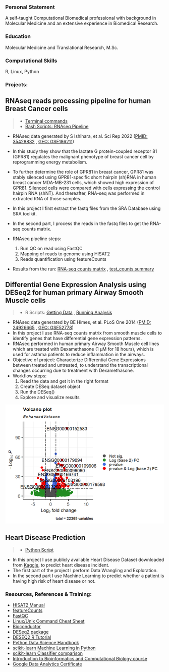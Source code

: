 ### Personal Statement 
A self-taught Computational Biomedical professional with background in Molecular Medicine and an extensive experience in Biomedical Research. 

### Education
Molecular Medicine and Translational Research, M.Sc. 

### Computational Skills
R, Linux, Python
 
### Projects:

## RNAseq reads processing pipeline for human Breast Cancer cells

> - [Terminal commands](https://github.com/amenamahdami/Amena_Mahdami_Portfolio.github.io/blob/main/Shell/terminal%20commands.sh)
> - [Bash Scripts: RNAseq Pipeline](https://github.com/amenamahdami/Amena_Mahdami_Portfolio.github.io/blob/main/Shell/RNASeq_pipeline_BC.sh)

- RNAseq data generated by S Ishihara, et al. Sci Rep 2022 ([PMID: 35428832](https://pubmed.ncbi.nlm.nih.gov/35428832/) , [GEO: GSE186211](https://www.ncbi.nlm.nih.gov/geo/query/acc.cgi?acc=GSE186211))
- In this study they show that the lactate G protein-coupled receptor 81 (GPR81) regulates the malignant phenotype of breast cancer cell by reprogramming energy metabolism.
- To further determine the role of GPR81 in breast cancer, GPR81 was stably silenced using GPR81-specific short hairpin (sh)RNA in human breast cancer MDA-MB-231 cells, which showed high expression of GPR81. Silenced cells were compared with cells expressing the control hairpin RNA (shNT). And thereafter, RNA-seq was performed in extracted RNA of those samples.  

- In this project I first extract the fastq files from the SRA Database using SRA toolkit.
- In the second part, I process the reads in the fastq files to get the RNA-seq counts matrix.
- RNAseq pipeline steps:
  1. Run QC on read using FastQC 
  2. Mapping of reads to genome using HISAT2
  3. Reads quantification using featureCounts
    
- Results from the run: [RNA-seq counts matrix](https://github.com/amenamahdami/Amena_Mahdami_Portfolio.github.io/blob/main/Shell/sample_counts.tsv) , [test_counts.summary](https://github.com/amenamahdami/Amena_Mahdami_Portfolio.github.io/blob/main/Shell/test_counts.summary)  

    

## Differential Gene Expression Analysis using DESeq2 for human primary Airway Smooth Muscle cells
> - R Scripts: [Getting Data](https://github.com/amenamahdami/Amena_Mahdami_Portfolio.github.io/blob/main/R/getData_airway.r) , [Running Analysis](https://github.com/amenamahdami/Amena_Mahdami_Portfolio.github.io/blob/main/R/DESeq2_workflow_airway.R)  

- RNAseq data generated by BE Himes, et al. PLoS One 2014 ([PMID: 24926665](https://pubmed.ncbi.nlm.nih.gov/24926665/) , [GEO: GSE52778](https://www.ncbi.nlm.nih.gov/geo/query/acc.cgi?acc=GSE52778))
- In this project I use RNA-seq counts matrix from smooth muscle cells to identify genes that have differential gene expression patterns.
- RNAseq performed in human primary Airway Smooth Muscle cell lines which are treated with Dexamethasone (1 µM for 18 hours), which is used for asthma patients to reduce inflammation in the airways.
- Objective of project: Characterize Differential Gene Expressions between treated and untreated, to understand the transcriptional changes occurring due to treatment with Dexamethasone.
- Workflow steps:
  1. Read the data and get it in the right format
  2. Create DESeq dataset object
  3. Run the DESeq()
  4. Explore and visualize results

![Differential Gene Expression Volcano Plot](assets/img/Volcano_plot_airway.png)  

  
  
## Heart Disease Prediction
> - [Python Script](https://github.com/amenamahdami/Amena_Mahdami_Portfolio.github.io/blob/main/Python/ML_Project_Heart_Disease_Prediction.ipynb)

- In this project I use publicly available Heart Disease Dataset downloaded from [Kaggle](https://www.kaggle.com/datasets/johnsmith88/heart-disease-dataset), to predict heart disease incident.
- The first part of the project I perform Data Wrangling and Exploration.
- In the second part I use Machine Learning to predict whether a patient is having high risk of heart disease or not.


      


### Resources, References & Training:
- [HISAT2 Manual](https://daehwankimlab.github.io/hisat2/manual/)
- [featureCounts](https://rnnh.github.io/bioinfo-notebook/docs/featureCounts.html)
- [FastQC](https://www.bioinformatics.babraham.ac.uk/projects/fastqc/)
- [Linux/Unix Command Cheat Sheet](https://rumorscity.com/2014/08/16/6-best-linuxunix-command-cheat-sheet/)
- [Bioconductor](https://www.bioconductor.org/)
- [DESeq2 package](https://bioc.ism.ac.jp/packages/2.14/bioc/vignettes/DESeq2/inst/doc/beginner.pdf)
- [DESEQ2 R Tutorial](https://lashlock.github.io/compbio/R_presentation.html)
- [Python Data Science Handbook](https://jakevdp.github.io/PythonDataScienceHandbook/)
- [scikit-learn Machine Learning in Python](https://scikit-learn.org/stable/)
- [scikit-learn Classifier comparison](https://scikit-learn.org/stable/auto_examples/classification/plot_classifier_comparison.html#sphx-glr-auto-examples-classification-plot-classifier-comparison-py)
- [Introduction to Bioinformatics and Computational Biology course](https://liulab-dfci.github.io/bioinfo-combio/)
- [Google Data Analytics Certificate](https://coursera.org/share/0dd196ce17876b5d71ccc0c4695b738f) 
